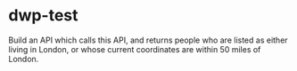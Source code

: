 # dwp-test
Build an API which calls this API, and returns people who are listed as either living in London, or whose current coordinates are within 50 miles of London.
